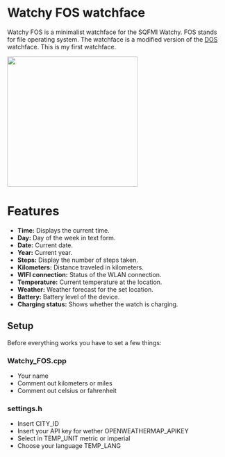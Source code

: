 # Watchy FOS watchface
Watchy FOS is a minimalist watchface for the SQFMI Watchy. FOS stands for file operating system. The watchface is a modified version of the [DOS](https://github.com/sqfmi/Watchy/tree/master/examples/WatchFaces/DOS) watchface.
This is my first watchface.

<img src="https://github.com/tschutschagames/watchy_fos/blob/main/Watchy_FOS.jpg" width="300" />

# Features
* **Time:** Displays the current time.
* **Day:** Day of the week in text form.
* **Date:** Current date.
* **Year:** Current year.
* **Steps:** Display the number of steps taken.
* **Kilometers:** Distance traveled in kilometers.
* **WIFI connection:** Status of the WLAN connection.
* **Temperature:** Current temperature at the location.
* **Weather:** Weather forecast for the set location.
* **Battery:** Battery level of the device.
* **Charging status:** Shows whether the watch is charging.

## Setup
Before everything works you have to set a few things:
### Watchy_FOS.cpp
* Your name
* Comment out kilometers or miles
* Comment out celsius or fahrenheit

### settings.h
* Insert CITY_ID
* Insert your API key for wether OPENWEATHERMAP_APIKEY
* Select in TEMP_UNIT metric or imperial
* Choose your language TEMP_LANG
